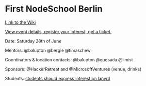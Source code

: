 # First NodeSchool Berlin

[Link to the Wiki](https://github.com/nodeschool/discussions/wiki/NodeSchool-Germany#berlin)

[View event details, register your interest, get a ticket.](http://lanyrd.com/2014/nodeschoolberlin)

Date: Saturday 28th of June

Mentors: @balupton @bergie @timaschew

Coordinators & location contacts: @balupton @quesada @limist

Sponsors: @HackerRetreat and @MicrosoftVentures (venue, drinks)

Students: [students should express interest on lanyrd](http://lanyrd.com/2014/nodeschoolberlin/)
